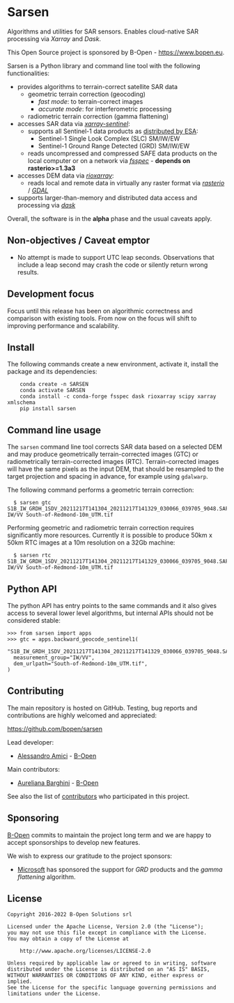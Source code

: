 # Sarsen

Algorithms and utilities for SAR sensors. Enables cloud-native SAR processing via *Xarray* and *Dask*.

This Open Source project is sponsored by B-Open - https://www.bopen.eu.

Sarsen is a Python library and command line tool with the following functionalities:

- provides algorithms to terrain-correct satellite SAR data
  - geometric terrain correction (geocoding)
    - *fast mode*: to terrain-correct images
    - *accurate mode*: for interferometric processing
  - radiometric terrain correction (gamma flattening)
- accesses SAR data via [*xarray-sentinel*](https://github.com/bopen/xarray-sentinel):
  - supports all Sentinel-1 data products as [distributed by ESA](https://scihub.copernicus.eu/dhus/#/home):
    - Sentinel-1 Single Look Complex (SLC) SM/IW/EW
    - Sentinel-1 Ground Range Detected (GRD) SM/IW/EW
  - reads uncompressed and compressed SAFE data products on the local computer or
    on a network via [*fsspec*](https://filesystem-spec.readthedocs.io) - **depends on rasterio>=1.3a3**
- accesses DEM data via [*rioxarray*](https://corteva.github.io/rioxarray):
  - reads local and remote data in virtually any raster format via
    [*rasterio*](https://rasterio.readthedocs.io) / [*GDAL*](https://gdal.org)
- supports larger-than-memory and distributed data access and processing via [*dask*](https://dask.org)

Overall, the software is in the **alpha** phase and the usual caveats apply.

## Non-objectives / Caveat emptor

- No attempt is made to support UTC leap seconds. Observations that include a leap second may crash the code or
  silently return wrong results.

## Development focus

Focus until this release has been on algorithmic correctness and comparison with existing tools.
From now on the focus will shift to improving performance and scalability.

## Install

The following commands create a new environment, activate it, install the package and its dependencies:

```shell
    conda create -n SARSEN
    conda activate SARSEN
    conda install -c conda-forge fsspec dask rioxarray scipy xarray xmlschema
    pip install sarsen
```

## Command line usage

The `sarsen` command line tool corrects SAR data based on a selected DEM and may produce
geometrically terrain-corrected images (GTC) or radiometrically terrain-corrected images (RTC).
Terrain-corrected images will have the same pixels as the input DEM, that should be resampled
to the target projection and spacing in advance, for example using `gdalwarp`.

The following command performs a geometric terrain correction:

```
  $ sarsen gtc S1B_IW_GRDH_1SDV_20211217T141304_20211217T141329_030066_039705_9048.SAFE IW/VV South-of-Redmond-10m_UTM.tif
```

Performing geometric and radiometric terrain correction requires significantly more resources.
Currently it is possible to produce 50km x 50km RTC images at a 10m resolution on a 32Gb machine:

```
  $ sarsen rtc S1B_IW_GRDH_1SDV_20211217T141304_20211217T141329_030066_039705_9048.SAFE IW/VV South-of-Redmond-10m_UTM.tif
```

## Python API

The python API has entry points to the same commands and it also gives access to several lower level
algorithms, but internal APIs should not be considered stable:

```python-repl
>>> from sarsen import apps
>>> gtc = apps.backward_geocode_sentinel1(
  "S1B_IW_GRDH_1SDV_20211217T141304_20211217T141329_030066_039705_9048.SAFE",
  measurement_group="IW/VV",
  dem_urlpath="South-of-Redmond-10m_UTM.tif",
)
```

## Contributing

The main repository is hosted on GitHub.
Testing, bug reports and contributions are highly welcomed and appreciated:

https://github.com/bopen/sarsen

Lead developer:

- [Alessandro Amici](https://github.com/alexamici) - [B-Open](https://bopen.eu)

Main contributors:

- [Aureliana Barghini](https://github.com/aurghs) - [B-Open](https://bopen.eu)

See also the list of [contributors](https://github.com/bopen/sarsen/contributors) who participated in this project.

## Sponsoring

[B-Open](https://bopen.eu) commits to maintain the project long term and we are happy to accept sponsorships to develop new features.

We wish to express our gratitude to the project sponsors:

- [Microsoft](https://microsoft.com) has sponsored the support for *GRD* products and the *gamma flattening* algorithm.

## License

```
Copyright 2016-2022 B-Open Solutions srl

Licensed under the Apache License, Version 2.0 (the "License");
you may not use this file except in compliance with the License.
You may obtain a copy of the License at

    http://www.apache.org/licenses/LICENSE-2.0

Unless required by applicable law or agreed to in writing, software
distributed under the License is distributed on an "AS IS" BASIS,
WITHOUT WARRANTIES OR CONDITIONS OF ANY KIND, either express or implied.
See the License for the specific language governing permissions and
limitations under the License.
```
